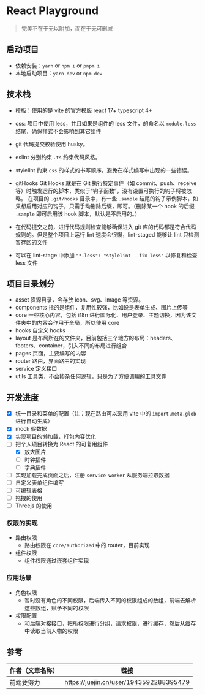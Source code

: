 # React Playground

> 完美不在于无以附加，而在于无可删减

## 启动项目

- 依赖安装：`yarn` or `npm i` or `pnpm i`
- 本地启动项目：`yarn dev` or `npm dev`

## 技术栈

- 模版：使用的是 vite 的官方模版 react 17+ typescript 4+
- css: 项目中使用 less，并且如果是组件的 less 文件，的命名以 `module.less` 结尾，确保样式不会影响到其它组件
- git 代码提交校验使用 husky。
- eslint 分别约束 `.ts` 约束代码风格。
- stylelint 约束 `css` 的样式的书写顺序，避免在样式编写中出现的一些错误。

- gitHooks Git Hooks 就是在 Git 执行特定事件（如 commit、push、receive 等）时触发运行的脚本，类似于“钩子函数”，没有设置可执行的钩子将被忽略。
  在项目的 `.git/hooks` 目录中，有一些 `.sample` 结尾的钩子示例脚本，如果想启用对应的钩子，只需手动删除后缀，即可。（删除某一个 hook 的后缀 `.sample` 即可启用该 hook 脚本，默认是不启用的。）
- 在代码提交之前，进行代码规则检查能够确保进入 git 库的代码都是符合代码规则的。但是整个项目上运行 lint 速度会很慢，lint-staged 能够让 lint 只检测暂存区的文件
- 可以在 lint-stage 中添加 `"*.less": "stylelint --fix less"` 以修复和检查 less 文件

## 项目目录划分

- asset 资源目录，会存放 icon、svg、image 等资源。
- components 指的是组件，复用性较强，比如说是表单生成、图片上传等
- core 一些核心内容，包括 i18n 进行国际化、用户登录、主题切换，因为该文件夹中的内容会作用于全局，所以使用 core
- hooks 自定义 hooks
- layout 是布局所在的文件夹，目前包括三个地方的布局：headers、footers、container，引入不同的布局进行组合
- pages 页面，主要编写的内容
- router 路由，界面路由的实现
- service 定义接口
- utils 工具类，不会掺杂任何逻辑，只是为了方便调用的工具文件

## 开发进度

- [x] 统一目录和菜单的配置（注：现在路由可以采用 vite 中的 `import.meta.glob` 进行自动生成）
- [x] mock 假数据
- [x] 实现项目的懒加载，打包内容优化
- [ ] 把个人项目转换为 React 的可复用组件
  - [x] 放大图片
  - [ ] 时钟插件
  - [ ] 字典插件
- [ ] 实现加载完成页面之后，注册 `service worker` 从服务端拉取数据
- [ ] 自定义表单组件编写
- [ ] 可编辑表格
- [ ] 拖拽的使用
- [ ] Threejs 的使用

### 权限的实现

- 路由权限
  - 路由权限在 `core/authorized` 中的 router，目前实现
- 组件权限
  - 组件权限通过嵌套组件实现

### 应用场景

- 角色权限
  - 暂时没有角色的不同权限，后端传入不同的权限组成的数组，前端去解析这些数组，赋予不同的权限
- 权限配置
  - 和后端对接接口，把所权限进行分组，请求权限，进行缓存，然后从缓存中读取当前人物的权限

## 参考

| 作者（文章名称） | 链接                                    |
| ---------------- | --------------------------------------- |
| 前端要努力       | https://juejin.cn/user/1943592288395479 |
